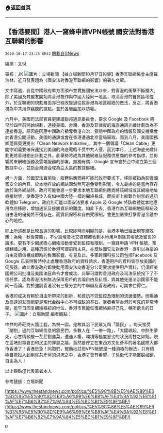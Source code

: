 ###  [:house:返回首頁](https://github.com/ourhimalayas/txt)
---

## 【香港要聞】港人一窩蜂申請VPN帳號 國安法對香港互聯網的影響
`2020-10-17 23:25 GM42` [轉載自GNews](https://gnews.org/zh-hant/431195/)

編撰：文悅

審核：JK
![]()![](https://s3.amazonaws.com/gnews-media-offload/wp-content/uploads/2020/10/17230159/106369580_8unJA_1200x0.png)圖片：立場新聞
【據立場新聞10月17日報導】香港互聯網協會主席羅浩林，近日發表題為《國安法對香港互聯網的影響》的署名文章。

文中寫道，自從中國政府單方面頒布並實施國安法以來，對香港的衝擊不斷擴大。除了美國及其盟友開始將香港視作與中國大陸同一地區，取消香港的自貿區地位外，於互聯網的規劃層面亦已經改變過往視香港為地區樞紐的做法，反之，將香港視為中共用作竊聽的據點，並於各層面加以防範。

六月中，美國司法部官員更建議聯邦通訊委員會，要求 Google 及 Facebook 將早於四年前開始規劃，連接美國、台灣、香港及菲律賓的海底通訊光纖計劃改為不連接香港。原因是因應中國政府褫奪香港自治，預期中國政府的情報及國安機構會於香港公開活動，美國的通訊或會在香港遭遇北京當局竊取。而到八月，美國國務卿蓬佩奧更提出「Clean Network Initiative」，其中一個倡議「Clean Cable」更開宗明義要確保連接到美國的海底電纜不受中共入侵。而到本月，上述海底光纖計劃更將香港剔出計劃之外，此舉勢將成為其他網絡及服務供應商的參考指標，並影響將來網絡服務及雲端服務的部署。無獨有偶，Google 宣布會於台中建立第三個數據中心，並指台灣適合成為亞太區的數據樞紐。

另一方面，於國安法實施後，服務供應商將可能於政府要求下，移除被指為影響國家安全的內容。於本地存放的網站固然無可避免受到影響，令人憂慮的是當內容存放於海外網站時，政府可能會進一步要求本地互聯網供應商將該網域或其網絡地址直接封禁，使香港步入有如中國大陸一樣的網絡長城。而技術上較難作封禁的通訊軟體如 Telegram，政府則可能以國安法要求 Apple 及 Google 將該軟體從本地應用商店移除，增加通訊及接觸資訊的難度。如此下去，香港作為互聯網地區樞紐及自由港的優勢將不復存在，而資訊保密和自由受限制，會更加嚴重打擊香港金融中心的地位。

綜上所述都是比較長遠的影響。比較即時而明顯的是，香港本地已經出現寒蟬效應：為免「秋後算賬」，不少論壇及社交媒體都收到本地用戶刪除其帳號及留言的請求。更有不少網民擔心網絡活動會受到監控和限制，一窩蜂申請 VPN 帳號，預備翻牆之用。這種恐慌於香港可謂前所未見，亦反映國安法對香港一直引以為豪的自由及價值構成即時的負面影響。有見及此，多家跨國科技公司包括Facebook 及Google 已表明暫時停止處理香港政府的資料請求，香港用戶的資料皆存放美國的伺服器，故此香港政府即使動用國安法向香港分公司要求提供用戶資料，仍須經美國總公司批准及美國法庭命令才會成功。此舉可謂對香港政府及司法系統投下了不信任票，認為香港法制無法保障用戶的言論自由及私隱，與其他先進法治國家不能同一而論。對於強調香港沒有三權分立的中聯辦及香港政府，可謂求仁得仁。

香港的成功有賴於自由所帶來的創新，和資訊不受監控及限制的流通優勢。而暢通及高速的互聯網更是現代金融中心不可或缺的基石。筆者希望香港於可見的非常時期，能早日回复網絡樞紐的地位，香港市民能恢復網絡直抒己見，暢所欲言的日子。
![]()![](https://s3.amazonaws.com/gnews-media-offload/wp-content/uploads/2020/10/17231213/%E7%91%9E%E5%85%B8%E7%A7%91%E6%8A%80%E5%85%AC%E5%8F%B8-Micro-Systemation-AB%EF%BC%88MSAB%EF%BC%89%E5%B0%87%E6%92%A4%E5%87%BA%E9%A6%99%E6%B8%AF%EF%BC%8C%E4%B8%8D%E5%86%8D%E7%82%BA%E9%A6%99%E6%B8%AF%E6%94%BF%E5%BA%9C%E6%A9%9F%E6%A7%8B%E5%8F%8A%E8%AD%A6%E5%AF%9F%E6%8F%90%E4%BE%9B%E8%A7%A3%E6%B1%BA%E6%96%B9%E6%A1%88%EF%BC%8C%E5%8D%B3%E6%8F%90%E5%8F%96%E6%B6%89%E6%A1%88%E4%BA%BA%E5%A3%AB%E6%89%8B%E6%A9%9F%E8%B3%87%E6%96%99%E7%9A%84%E6%9C%8D%E5%8B%99%E3%80%82-1.jpeg)圖片：立場新聞
編者觀點：

中共的奇葩防火牆工程，為禍一國，是故其治下民眾又稱「牆民」 。每天接受「閹割」過的互聯網信息的牆民們，多數人在「一帶一路」，「大國崛起」中醉生夢死，心甘情願被一茬茬割韭菜，遭遇人權，環境等極度惡劣的狀況而甘之如飴。現在這堵封殺自由和民主的罪惡之牆，竟然要佇立在東西方文化薈萃的著名國際大都市香港了！香港告急！同胞們，被動地註冊VPN帳號是一種消極的辦法，只有積極自救投入到剷除共產黨的洪流之中，香港才會有希望，子孫後代才能擺脫枷鎖，自由為人！

以上觀點僅代表筆者本人

參考鏈接：立場新聞

[https://www.thestandnews.com/politics/%E5%9C%8B%E5%AE%89%E6%B3%95%E5%B0%8D%E9%A6%99%E6%B8%AF%E4%BA%92%E8%81%AF%E7%B6%B2%E7%9A%84%E5%BD%B1%E9%9F%BF/](https://www.thestandnews.com/politics/%E5%9C%8B%E5%AE%89%E6%B3%95%E5%B0%8D%E9%A6%99%E6%B8%AF%E4%BA%92%E8%81%AF%E7%B6%B2%E7%9A%84%E5%BD%B1%E9%9F%BF/)

0
